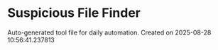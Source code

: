 # Suspicious File Finder
Auto-generated tool file for daily automation.
Created on 2025-08-28 10:56:41.237813
